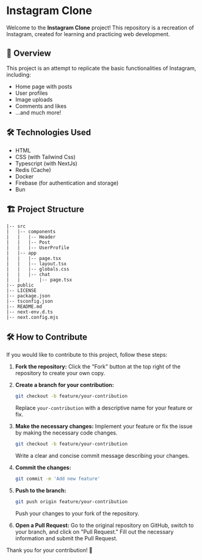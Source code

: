 # Instagram Clone

Welcome to the **Instagram Clone** project! This repository is a recreation of Instagram, created for learning and practicing web development.

## 🚀 Overview

This project is an attempt to replicate the basic functionalities of Instagram, including:

- Home page with posts
- User profiles
- Image uploads
- Comments and likes
- ...and much more!

## 🛠️ Technologies Used

- HTML
- CSS (with Tailwind Css)
- Typescript (with NextJs)
- Redis (Cache)
- Docker
- Firebase (for authentication and storage)
- Bun

## 🏗️ Project Structure

```plaintext
|-- src
|   |-- components
|   |   |-- Header
|   |   |-- Post
|   |   |-- UserProfile
|   |-- app
|   |   |-- page.tsx
|   |   |-- layout.tsx
|   |   |-- globals.css
|   |   |-- chat
|   |       |-- page.tsx
|-- public
|-- LICENSE
|-- package.json
|-- tsconfig.json
|-- README.md
|-- next-env.d.ts
|-- next.config.mjs
```

## 🛠️ How to Contribute

If you would like to contribute to this project, follow these steps:

1. **Fork the repository:**
   Click the "Fork" button at the top right of the repository to create your own copy.

2. **Create a branch for your contribution:**
    ```bash
    git checkout -b feature/your-contribution
    ```
    Replace `your-contribution` with a descriptive name for your feature or fix.

3. **Make the necessary changes:**
    Implement your feature or fix the issue by making the necessary code changes.
    ```bash
    git checkout -b feature/your-contribution
    ```
    Write a clear and concise commit message describing your changes.

4. **Commit the changes:**
    ```bash 
    git commit -m 'Add new feature'
    ```
5. **Push to the branch:**
    ```bash
    git push origin feature/your-contribution

    ```
    Push your changes to your fork of the repository.

6. **Open a Pull Request:**
Go to the original repository on GitHub, switch to your branch, and click on "Pull Request." Fill out the necessary information and submit the Pull Request.

Thank you for your contribution! 🚀